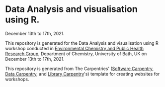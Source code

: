 # Data Analysis and visualisation using R. 
December 13th to 17th, 2021.

This repository is generated for the Data Analysis and visualisation using R workshop conducted in [Environmental Chemistry and Public Health Research Group][ecphr-site], Department of Chemistry, University of Bath, UK on December 13th to 17th, 2021.

This repository is generated from The Carpentries' ([Software Carpentry][swc-site], [Data Carpentry][dc-site], and
[Library Carpentry][lc-site]'s) template for creating websites for workshops.


[dc-site]: https://datacarpentry.org
[swc-site]: https://software-carpentry.org
[lc-site]: https://librarycarpentry.org
[ecphr-site]: https://kasprzyk-hordern.co.uk/
